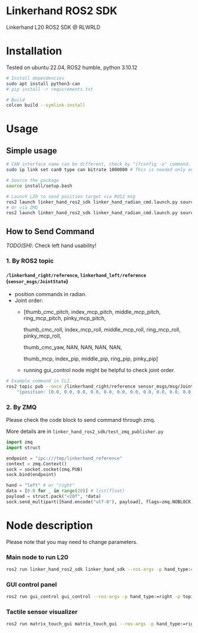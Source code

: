 # Linkerhand ROS2 SDK
Linkerhand L20 ROS2 SDK @ RLWRLD 

# Installation  
Tested on ubuntu 22.04, ROS2 humble, python 3.10.12

```bash
# Install dependencies
sudo apt install python3-can
# pip install -r requirements.txt

# Build
colcon build --symlink-install
```  

# Usage
## Simple usage
```bash
# CAN interface name can be different, check by "ifconfig -a" command.
sudo ip link set can0 type can bitrate 1000000 # This is needed only once after booting.

# Source the package
source install/setup.bash  

# Launch L20 to send position target via ROS2 msg
ros2 launch linker_hand_ros2_sdk linker_hand_radian_cmd.launch.py source:=ros
# Or via ZMQ
ros2 launch linker_hand_ros2_sdk linker_hand_radian_cmd.launch.py source:=zmq
```

## How to Send Command
*TODO(SH)*: Check left hand usability!

### 1. By ROS2 topic
#### `/linkerhand_right/reference`, `linkerhand_left/reference` (`sensor_msgs/JointState`) 
- position commands in radian.
- Joint order:
    - [thumb_cmc_pitch, index_mcp_pitch, middle_mcp_pitch, ring_mcp_pitch, pinky_mcp_pitch,

        thumb_cmc_roll, index_mcp_roll, middle_mcp_roll, ring_mcp_roll, pinky_mcp_roll,
        
        thumb_cmc_yaw, NAN, NAN, NAN, NAN,
        
        thumb_mcp, index_pip, middle_pip, ring_pip, pinky_pip] 
    - running gui_control node might be helpful to check joint order.


```bash
# Example command in CLI. 
ros2 topic pub --once /linkerhand_right/reference sensor_msgs/msg/JointState \
    "{position: [0.0, 0.0, 0.0, 0.0, 0.0, 0.0, 0.0, 0.0, 0.0, 0.0, 0.0, 0.0, 0.0, 0.0, 0.0, 0.0, 0.0, 0.0, 0.0, 0.0]}"
```

### 2. By ZMQ
Please check the code block to send command through zmq.

More details are in `linker_hand_ros2_sdk/test_zmq_publisher.py`

```python
import zmq
import struct

endpoint = "ipc:///tmp/linkerhand_reference"
context = zmq.Context()
sock = socket.socket(zmq.PUB)
sock.bind(endpoint)

hand = "left" # or "right"
data = [0.0 for _ in range(20)] # list(float)
payload = struct.pack("<20f", *data)
sock.send_multipart([hand.encode("utf-8"), payload], flags=zmq.NOBLOCK)
```

# Node description
Please note that you may need to change parameters.
### Main node to run L20
```bash
ros2 run linker_hand_ros2_sdk linker_hand_sdk --ros-args -p hand_type:=right -p is_touch:=True -p can:=can0
```

### GUI control panel
```bash
ros2 run gui_control gui_control --ros-args -p hand_type:=right -p topic_hz:=30 -p is_touch:=True -p is_arc:=False
```

### Tactile sensor visualizer
```bash
ros2 run matrix_touch_gui matrix_touch_gui --ros-args -p hand_type:=right
```